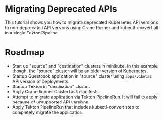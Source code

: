 Migrating Deprecated APIs
============================

This tutorial shows you how to migrate deprecated Kubernetes API versions to
non-deprecated API versions using Crane Runner and kubectl-convert all in a
single Tekton Pipeline.

# Roadmap

* Start up "source" and "destination" clusters in minikube. In this example
    though, the "source" cluster will be an older version of Kubernetes.
* Startup Guestbook application in "source" cluster using `apps/v1beta2` API
    version of Deployments.
* Startup Tekton in "destination" cluster.
* Apply Crane Runner ClusterTask manifests.
* Attempt to migrate application via Tekton PipelineRun. It will fail to apply
    because of unsupported API versions.
* Apply Tekton PipelineRun that includes kubectl-convert step to completely
    migrate the application.
